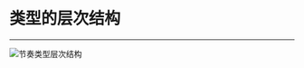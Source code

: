 # 类型的层次结构

------

![节奏类型层次结构](https://docs.onflow.org/963ba779c14ac4830bedecd4f8ceb2d6/type-hierarchy.png)

